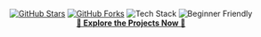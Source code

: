 <p align="center">
   <a href="https://github.com/AdilShamim8/100-Simple-Websites"><img src="https://img.shields.io/github/stars/AdilShamim8/100-Simple-Websites?style=social" alt="GitHub Stars"></a>
   <a href="https://github.com/AdilShamim8/100-Simple-Websites"><img src="https://img.shields.io/github/forks/AdilShamim8/100-Simple-Websites?style=social" alt="GitHub Forks"></a>
   <img src="https://img.shields.io/badge/HTML%20%7C%20CSS%20%7C%20JavaScript-blueviolet" alt="Tech Stack">
   <img src="https://img.shields.io/badge/Beginner%20Friendly-%F0%9F%92%AA-success" alt="Beginner Friendly">
   <br>
   <a href="https://github.com/AdilShamim8/100-Simple-Websites"><strong>🌟 Explore the Projects Now 🚀</strong></a>
</p>
